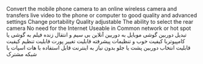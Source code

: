 Convert the mobile phone camera to an online wireless camera and transfers live video to the phone or computer to good quality and advanced settings
Change portability
Quality adjustable
The ability to select the rear camera
No need for the Internet
Useable in Common network or hot spot
تبدیل دوربین گوشی موبایل به دوربین آنلاین بی سیم و انتقال زنده فیلم به گوشی یا کامپیوتربا کیفیت خوب و تنظیمات پیشرفته
قابلیت تغییر پورت
قابلیت تنظیم کیفیت
قابلیت انتخاب دوربین پشت یا جلو
بدون نیاز به اینترنت
 قابل استفاده با هات اسپات یا شبکه مشترک
